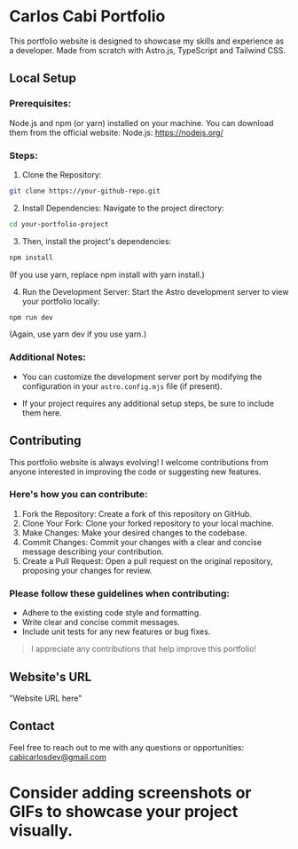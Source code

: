 # Carlos Cabi Portfolio
This portfolio website is designed to showcase my skills and experience as a developer.
Made from scratch with Astro.js, TypeScript and Tailwind CSS.

## Local Setup
### Prerequisites:

Node.js and npm (or yarn) installed on your machine. You can download them from the official website: Node.js: https://nodejs.org/

### Steps:

1. Clone the Repository:

```Bash
git clone https://your-github-repo.git
```

2.  Install Dependencies:
Navigate to the project directory:

```Bash
cd your-portfolio-project
```
3.  Then, install the project's dependencies:
```Bash
npm install
```
(If you use yarn, replace npm install with yarn install.)

4. Run the Development Server:
Start the Astro development server to view your portfolio locally:
```Bash
npm run dev
```
(Again, use yarn dev if you use yarn.)

### Additional Notes:
- You can customize the development server port by modifying the configuration in your `astro.config.mjs` file (if present).

- If your project requires any additional setup steps, be sure to include them here.


## Contributing

This portfolio website is always evolving! I welcome contributions from anyone interested in improving the code or suggesting new features.

### Here's how you can contribute:

1. Fork the Repository: Create a fork of this repository on GitHub.
2. Clone Your Fork: Clone your forked repository to your local machine.
3. Make Changes: Make your desired changes to the codebase.
4. Commit Changes: Commit your changes with a clear and concise message describing your contribution.
5. Create a Pull Request: Open a pull request on the original repository, proposing your changes for review.

### Please follow these guidelines when contributing:

- Adhere to the existing code style and formatting.
- Write clear and concise commit messages.
- Include unit tests for any new features or bug fixes.

> I appreciate any contributions that help improve this portfolio!

## Website's URL
"Website URL here"

## Contact
Feel free to reach out to me with any questions or opportunities: cabicarlosdev@gmail.com

# Consider adding screenshots or GIFs to showcase your project visually.
